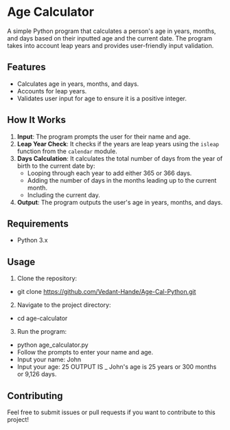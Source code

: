
# Age Calculator

A simple Python program that calculates a person's age in years, months, and days based on their inputted age and the current date. The program takes into account leap years and provides user-friendly input validation.

## Features

- Calculates age in years, months, and days.
- Accounts for leap years.
- Validates user input for age to ensure it is a positive integer.

## How It Works

1. **Input**: The program prompts the user for their name and age.
2. **Leap Year Check**: It checks if the years are leap years using the `isleap` function from the `calendar` module.
3. **Days Calculation**: It calculates the total number of days from the year of birth to the current date by:
   - Looping through each year to add either 365 or 366 days.
   - Adding the number of days in the months leading up to the current month.
   - Including the current day.
4. **Output**: The program outputs the user's age in years, months, and days.

## Requirements

- Python 3.x

## Usage

1. Clone the repository:

- git clone https://github.com/Vedant-Hande/Age-Cal-Python.git

2. Navigate to the project directory:

- cd age-calculator

3. Run the program:

- python age_calculator.py
- Follow the prompts to enter your name and age.
 -  Input your name: John
 -  Input your age: 25
   OUTPUT IS _ John's age is 25 years or 300 months or 9,126 days.


## Contributing

Feel free to submit issues or pull requests if you want to contribute to this project!


